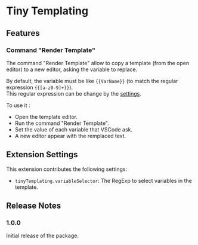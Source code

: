# Tiny Templating

## Features

### Command "Render Template"

The command "Render Template" allow to copy a template (from the open editor) to a new editor, asking the variable to replace.

By default, the variable must be like `{{VarName}}` (to match the regular expression `{{[a-z0-9]+}}`).  
This regular expression can be change by the [settings](#extension-settings).

To use it :
- Open the template editor.
- Run the command "Render Template".
- Set the value of each variable that VSCode ask.
- A new editor appear with the remplaced text.

## Extension Settings

This extension contributes the following settings:

* `tinyTemplating.variableSelector`: The RegExp to select variables in the template.

## Release Notes

### 1.0.0

Initial release of the package.
